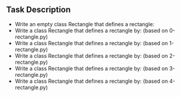 ## Task Description
- Write an empty class Rectangle that defines a rectangle:
- Write a class Rectangle that defines a rectangle by: (based on 0-rectangle.py)
- Write a class Rectangle that defines a rectangle by: (based on 1-rectangle.py)
- Write a class Rectangle that defines a rectangle by: (based on 2-rectangle.py)
- Write a class Rectangle that defines a rectangle by: (based on 3-rectangle.py)
- Write a class Rectangle that defines a rectangle by: (based on 4-rectangle.py)
